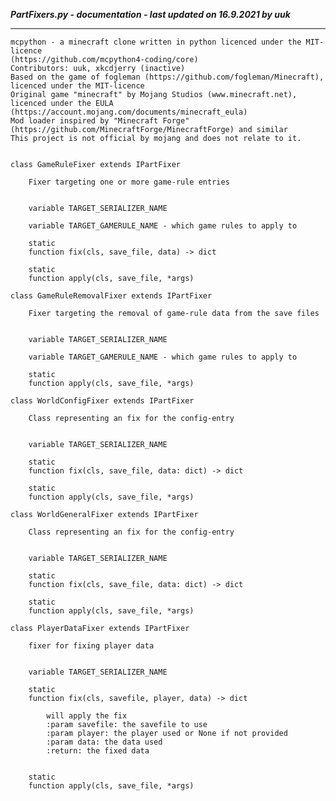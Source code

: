 ***PartFixers.py - documentation - last updated on 16.9.2021 by uuk***
___

    mcpython - a minecraft clone written in python licenced under the MIT-licence 
    (https://github.com/mcpython4-coding/core)
    Contributors: uuk, xkcdjerry (inactive)
    Based on the game of fogleman (https://github.com/fogleman/Minecraft), licenced under the MIT-licence
    Original game "minecraft" by Mojang Studios (www.minecraft.net), licenced under the EULA
    (https://account.mojang.com/documents/minecraft_eula)
    Mod loader inspired by "Minecraft Forge" (https://github.com/MinecraftForge/MinecraftForge) and similar
    This project is not official by mojang and does not relate to it.


    class GameRuleFixer extends IPartFixer
        
        Fixer targeting one or more game-rule entries


        variable TARGET_SERIALIZER_NAME

        variable TARGET_GAMERULE_NAME - which game rules to apply to

        static
        function fix(cls, save_file, data) -> dict

        static
        function apply(cls, save_file, *args)

    class GameRuleRemovalFixer extends IPartFixer
        
        Fixer targeting the removal of game-rule data from the save files


        variable TARGET_SERIALIZER_NAME

        variable TARGET_GAMERULE_NAME - which game rules to apply to

        static
        function apply(cls, save_file, *args)

    class WorldConfigFixer extends IPartFixer
        
        Class representing an fix for the config-entry


        variable TARGET_SERIALIZER_NAME

        static
        function fix(cls, save_file, data: dict) -> dict

        static
        function apply(cls, save_file, *args)

    class WorldGeneralFixer extends IPartFixer
        
        Class representing an fix for the config-entry


        variable TARGET_SERIALIZER_NAME

        static
        function fix(cls, save_file, data: dict) -> dict

        static
        function apply(cls, save_file, *args)

    class PlayerDataFixer extends IPartFixer
        
        fixer for fixing player data


        variable TARGET_SERIALIZER_NAME

        static
        function fix(cls, savefile, player, data) -> dict
            
            will apply the fix
            :param savefile: the savefile to use
            :param player: the player used or None if not provided
            :param data: the data used
            :return: the fixed data


        static
        function apply(cls, save_file, *args)